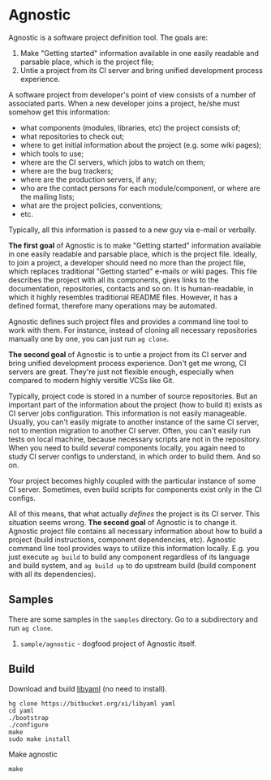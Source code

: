 # Agnostic

Agnostic is a software project definition tool. The goals are:

1. Make  "Getting started" information available in one easily readable and parsable place, which is the project file;
2. Untie a project from its CI server and bring unified development process experience.

A software project from developer's point of view consists of a number of associated parts. When a new developer joins a project, he/she must somehow get this information:

* what components (modules, libraries, etc) the project consists of;
* what repositories to check out;
* where to get initial information about the project (e.g. some wiki pages);
* which tools to use;
* where are the CI servers, which jobs to watch on them;
* where are the bug trackers;
* where are the production servers, if any;
* who are the contact persons for each module/component, or where are the mailing lists;
* what are the project policies, conventions;
* etc.

Typically, all this information is passed to a new guy via e-mail or verbally. 

**The first goal** of Agnostic is to make "Getting started" information available in one easily readable and parsable place, which is the project file. Ideally, to join a project, a developer should need no more than the project file, which replaces traditional "Getting started" e-mails or wiki pages. This file describes the project with all its components, gives links to the documentation, repositories, contacts and so on. It is human-readable, in which it highly resembles traditional README files. However, it has a defined format, therefore many operations may be automated. 

Agnostic defines such project files and provides a command line tool to work with them. For instance, instead of cloning all necessary repositories manually one by one, you can just run `ag clone`.

**The second goal** of Agnostic is to untie a project from its CI server and bring unified development process experience. Don't get me wrong, CI servers are great. They're just not flexible enough, especially when compared to modern highly versitle VCSs like Git. 

Typically, project code is stored in a number of source repositories. But an important part of the information about the project (how to build it) exists as CI server jobs configuration. This information is not easily manageable. Usually, you can't easily migrate to another instance of the same CI server, not to mention migration to another CI server. Often, you can't easily run tests on local machine, because necessary scripts are not in the repository. When you need to build *several* components locally, you again need to study CI server configs to understand, in which order to build them. And so on.

Your project becomes highly coupled with the particular instance of some CI server. Sometimes, even build scripts for components exist only in the CI configs. 

All of this means, that what actually *defines* the project is its CI server. This situation seems wrong. **The second goal** of Agnostic is to change it. Agnostic project file contains all necessary information about how to build a project (build instructions, component dependencies, etc). Agnostic command line tool provides ways to utilize this information locally. E.g. you just execute `ag build` to build any component regardless of its language and build system, and `ag build up` to do upstream build (build component with all its dependencies). 

## Samples

There are some samples in the `samples` directory. Go to a subdirectory and run `ag clone`.

1. `sample/agnostic` - dogfood project of Agnostic itself. 

## Build

Download and build [libyaml](http://pyyaml.org/wiki/LibYAML) (no need to install).

    hg clone https://bitbucket.org/xi/libyaml yaml
    cd yaml
    ./bootstrap
    ./configure
    make
    sudo make install 

Make agnostic

    make 
